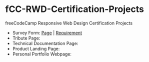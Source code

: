 # fCC-RWD-Certification-Projects
freeCodeCamp Responsive Web Design Certification Projects

* Survey Form: [Page](https://codepen.io/21SJ6/pen/yLrgVGL) | [Requirement](https://www.freecodecamp.org/learn/2022/responsive-web-design/build-a-survey-form-project/build-a-survey-form)<br>
* Tribute Page: <br>
* Technical Documentation Page: <br>
* Product Landing Page: <br>
* Personal Portfolio Webpage: 
